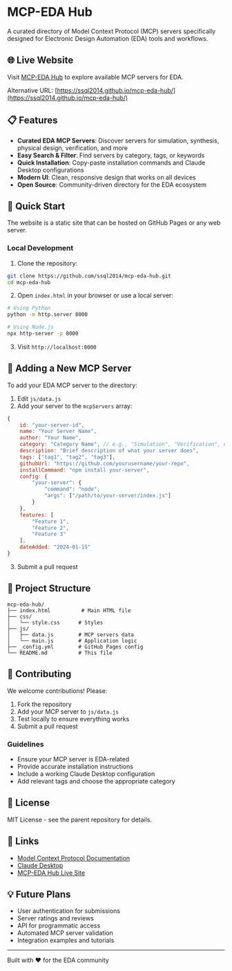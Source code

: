 # MCP-EDA Hub

A curated directory of Model Context Protocol (MCP) servers specifically designed for Electronic Design Automation (EDA) tools and workflows.

## 🌐 Live Website

Visit [MCP-EDA Hub](https://www.mcp4eda.cn) to explore available MCP servers for EDA.

Alternative URL: [https://ssql2014.github.io/mcp-eda-hub/](https://ssql2014.github.io/mcp-eda-hub/)

## 📋 Features

- **Curated EDA MCP Servers**: Discover servers for simulation, synthesis, physical design, verification, and more
- **Easy Search & Filter**: Find servers by category, tags, or keywords
- **Quick Installation**: Copy-paste installation commands and Claude Desktop configurations
- **Modern UI**: Clean, responsive design that works on all devices
- **Open Source**: Community-driven directory for the EDA ecosystem

## 🚀 Quick Start

The website is a static site that can be hosted on GitHub Pages or any web server.

### Local Development

1. Clone the repository:
```bash
git clone https://github.com/ssql2014/mcp-eda-hub.git
cd mcp-eda-hub
```

2. Open `index.html` in your browser or use a local server:
```bash
# Using Python
python -m http.server 8000

# Using Node.js
npx http-server -p 8000
```

3. Visit `http://localhost:8000`

## 📝 Adding a New MCP Server

To add your EDA MCP server to the directory:

1. Edit `js/data.js`
2. Add your server to the `mcpServers` array:

```javascript
{
    id: "your-server-id",
    name: "Your Server Name",
    author: "Your Name",
    category: "Category Name", // e.g., "Simulation", "Verification", etc.
    description: "Brief description of what your server does",
    tags: ["tag1", "tag2", "tag3"],
    githubUrl: "https://github.com/yourusername/your-repo",
    installCommand: "npm install your-server",
    config: {
        "your-server": {
            "command": "node",
            "args": ["/path/to/your-server/index.js"]
        }
    },
    features: [
        "Feature 1",
        "Feature 2",
        "Feature 3"
    ],
    dateAdded: "2024-01-15"
}
```

3. Submit a pull request

## 📁 Project Structure

```
mcp-eda-hub/
├── index.html          # Main HTML file
├── css/
│   └── style.css      # Styles
├── js/
│   ├── data.js        # MCP servers data
│   └── main.js        # Application logic
├── _config.yml        # GitHub Pages config
└── README.md          # This file
```

## 🤝 Contributing

We welcome contributions! Please:

1. Fork the repository
2. Add your MCP server to `js/data.js`
3. Test locally to ensure everything works
4. Submit a pull request

### Guidelines

- Ensure your MCP server is EDA-related
- Provide accurate installation instructions
- Include a working Claude Desktop configuration
- Add relevant tags and choose the appropriate category

## 📜 License

MIT License - see the parent repository for details.

## 🔗 Links

- [Model Context Protocol Documentation](https://modelcontextprotocol.io)
- [Claude Desktop](https://claude.ai/desktop)
- [MCP-EDA Hub Live Site](https://www.mcp4eda.cn)

## 💡 Future Plans

- User authentication for submissions
- Server ratings and reviews
- API for programmatic access
- Automated MCP server validation
- Integration examples and tutorials

---

Built with ❤️ for the EDA community